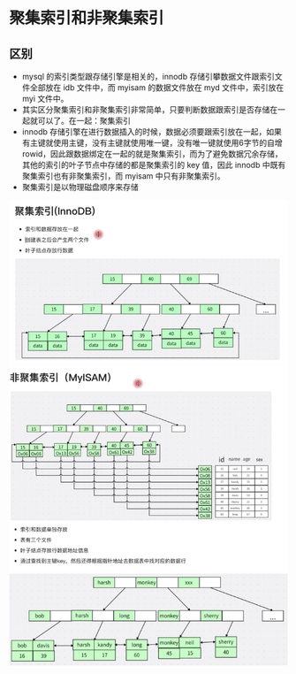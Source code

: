 # 聚集索引和非聚集索引

## 区别
- mysql 的索引类型跟存储引擎是相关的，innodb 存储引攀数据文件跟索引文件全部放在 idb 文件中，而 myisam 的数据文件放在 myd 文件中，索引放在 myi 文件中。  
- 其实区分聚集索引和非聚集索引非常简单，只要判断数据跟索引是否存储在一起就可以了。在一起：聚集索引  
- innodb 存储引擎在进行数据插入的时候，数据必须要跟索引放在一起，如果有主键就使用主键，没有主键就使用唯一键，没有唯一键就使用6字节的自增 rowid，因此跟数据绑定在一起的就是聚集索引，而为了避免数据冗余存储，其他的索引的叶子节点中存储的都是聚集索引的 key 值，因此 innodb 中既有聚集索引也有非聚集索引，而 myisam 中只有非聚集索引。  
- 聚集索引是以物理磁盘顺序来存储

![聚集索引](../../images/聚集索引.png)
![非聚集索引](../../images/非聚集索引.png)
![辅助索引(非聚集索引)](../../images/辅助索引.png)
